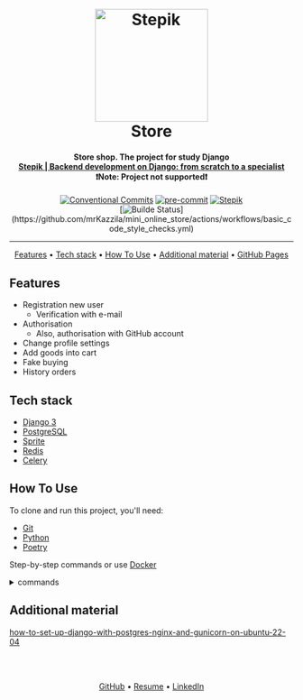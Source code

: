 <h1 align="center">
  <br>
  <a href="https://stepik.org/course/125859/info">
    <img src="readme/stepik.jpeg"
    alt="Stepik" width="200">
  </a>
  <br>
  Store
  <br>
</h1>

<h4 align="center">
    Store shop. The project for study Django
    <br>
    <a href="https://stepik.org/course/125859/info" target="_blank">
      Stepik | Backend development on Django: from scratch to a specialist
    </a>
   <br>
    ❗Note: Project not supported❗
</h4>

<div align="center">

[![Conventional Commits](https://img.shields.io/badge/Conventional%20Commits-1.0.0-%23FE5196?logo=conventionalcommits&logoColor=white)](https://conventionalcommits.org)
[![pre-commit](https://img.shields.io/badge/pre--commit-enabled-brightgreen?logo=pre-commit)](https://github.com/pre-commit/pre-commit)
[![Stepik](https://img.shields.io/badge/stepik-course-green)](https://stepik.org/course/101042/info)
 <br>
[![Builde Status](https://github.com/mrKazzila/mini_online_store/actions/workflows/basic_code_style_checks.yml/badge.svg?)](https://github.com/mrKazzila/mini_online_store/actions/workflows/basic_code_style_checks.yml)

</div>
<hr>

<p align="center">
  <a href="#features">Features</a> •
  <a href="#tech-stack">Tech stack</a> •
  <a href="#how-to-use">How To Use</a> •
  <a href="#additional-material">Additional material</a> •
  <a href="https://mrkazzila.github.io/mini_online_store/">GitHub Pages</a>
</p>


## Features
* Registration new user
  - Verification with e-mail
* Authorisation
  - Also, authorisation with GitHub account
* Change profile settings
* Add goods into cart
* Fake buying
* History orders


## Tech stack
- [Django 3](https://www.djangoproject.com/)
- [PostgreSQL](https://www.postgresql.org/)
- [Sprite](https://stripe.com/)
- [Redis](https://redis.io/)
- [Celery](https://docs.celeryq.dev/en/stable/index.html)


## How To Use
To clone and run this project, you'll need:
- [Git](https://git-scm.com)
- [Python](https://www.python.org/downloads/)
- [Poetry](https://python-poetry.org/docs/#installation)

Step-by-step commands or use [Docker](readme/DOCKER.md)
<details>
<summary>commands</summary>

1. Firstly clone repo
   ```bash
   git clone git@github.com:mrKazzila/mini_online_store.git
   ```

2. Copy an example .env file because the real one is git ignored
   ```bash
   cp env/.env.example env/.env.project
   ```

3. Add env file for db
   ```bash
   touch env/.env.db && echo -e \
   "POSTGRES_DB=store_db\nPOSTGRES_USER=store_username\nPOSTGRES_PASSWORD=store_password" > env/.env.db
   ```

4. Settings Poetry
   ```bash
   poetry config virtualenvs.in-project true
   ```

5. Activate venv
   ```bash
   poetry shell
   ```

6. Install packages
   ```bash
   poetry install
   ```

7. Install pre-commit
    ```bash
    pre-commit install
    ```

8. Move to app dir
    ```bash
   cd app
    ```

9. Run project dependencies, migrations, fill the database with the fixture data etc
   ```bash
   python manage.py migrate
   python manage.py loaddata <path_to_fixture_files>
   python manage.py runserver
   ```

10. Run [Redis Server](https://redis.io/docs/getting-started/installation/)
    ```bash
    redis-server
    ```

11. Run Celery
    ```bash
    celery -A config worker --loglevel=INFO
    ```

12. Test purchase webhook
     ```bash
     stripe listen --forward-to 127.0.0.1:8000/webhook/stripe/
     ```

13. Start yapf (manual)
    ```bash
    yapf --style=.style.yapf -ir -vv app/
    ```

14. Start pre-commit (manual)
    ```bash
    pre-commit run --all-files
    ```

15. Start bandit (manual)
    ```bash
    bandit -c style/bandit.yaml -r app/ -f json -o bandit_report.json
    ```

</details>


## Additional material

[how-to-set-up-django-with-postgres-nginx-and-gunicorn-on-ubuntu-22-04](https://www.digitalocean.com/community/tutorials/how-to-set-up-django-with-postgres-nginx-and-gunicorn-on-ubuntu-22-04#further-troubleshooting)


<br>
<br>
<p align="center">
  <a href="https://github.com/mrKazzila">GitHub</a> •
  <a href="https://mrkazzila.github.io/resume/">Resume</a> •
  <a href="https://www.linkedin.com/in/i-kazakov/">LinkedIn</a>
</p>
